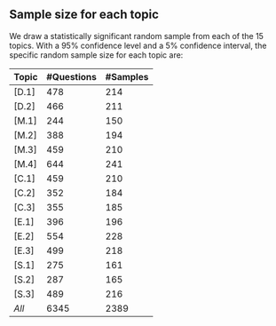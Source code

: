 ## Sample size for each topic

We draw a statistically significant random sample from each of the 15 topics. With a 95% confidence level and a 5% confidence interval, the specific random sample size for each topic are:

| Topic  |  #Questions  |  #Samples|
|----|----|---|
|  [D.1]   |  478  | 214  |
|  [D.2]   |  466  | 211  |
|  [M.1]   |  244  | 150  |
|  [M.2]   |  388  | 194   |
|  [M.3]   |  459  | 210  |
|  [M.4]   |  644  | 241  |
|  [C.1]   |  459  | 210  |
|  [C.2]   |  352  | 184  |
|  [C.3]   |  355  | 185  |
|  [E.1]   |  396  | 196   |
|  [E.2]   |  554  | 228  |
|  [E.3]   | 499   | 218  |
|  [S.1]   |  275  | 161  |
|  [S.2]   | 287   | 165  |
|  [S.3]   |  489  | 216  |
|  *All*   |  6345  | 2389  |
